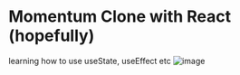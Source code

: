 # Momentum Clone with React (hopefully)

learning how to use useState, useEffect etc
![image](https://user-images.githubusercontent.com/54931717/167756140-47099581-cb9c-4bc1-85c2-0c424ace542e.png)
